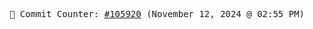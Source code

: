 <p align="center">
    <samp>
        📮 Commit Counter: <a href="https://github.com/Javascript-void0/Javascript-void0/commits/main">#105920</a> (November 12, 2024 @ 02:55 PM)
    </samp>
</p>
